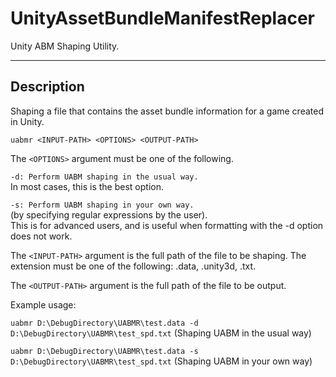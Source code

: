 # UnityAssetBundleManifestReplacer
Unity ABM Shaping Utility.

---
## Description

Shaping a file that contains the asset bundle information for a game created in Unity.

`uabmr <INPUT-PATH> <OPTIONS> <OUTPUT-PATH>`
  
The `<OPTIONS>` argument must be one of the following.
  
`-d: Perform UABM shaping in the usual way.`  
 In most cases, this is the best option.  
  
`-s: Perform UABM shaping in your own way.`  
(by specifying regular expressions by the user).  
This is for advanced users, and is useful when formatting with the -d option does not work.  
  
The `<INPUT-PATH>` argument is the full path of the file to be shaping.
The extension must be one of the following: .data, .unity3d, .txt.  

The `<OUTPUT-PATH>` argument is the full path of the file to be output.

Example usage:

`uabmr D:\DebugDirectory\UABMR\test.data -d D:\DebugDirectory\UABMR\test_spd.txt` (Shaping UABM in the usual way)

`uabmr D:\DebugDirectory\UABMR\test.data -s D:\DebugDirectory\UABMR\test_spd.txt` (Shaping UABM in your own way)
